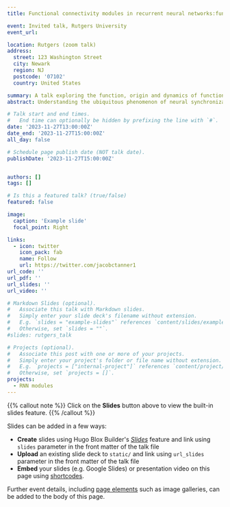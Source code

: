 ```yaml
---
title: Functional connectivity modules in recurrent neural networks:function, origin and dynamics

event: Invited talk, Rutgers University
event_url:

location: Rutgers (zoom talk)
address:
  street: 123 Washington Street
  city: Newark
  region: NJ
  postcode: '07102'
  country: United States

summary: A talk exploring the function, origin and dynamics of functional connectivity modules in recurrent neural networks
abstract: Understanding the ubiquitous phenomenon of neural synchronization across species and organizational levels is crucial for decoding brain function. Despite its prevalence, the specific functional role, origin, and dynamical implication of modular structures in correlation-based networks remains ambiguous. Using recurrent neural networks trained on systems neuroscience tasks, this study investigates these important characteristics of modularity in correlation networks. We demonstrate that modules are functionally coherent units that contribute to specialized information processing. We show that modules form spontaneously from asymmetries in the sign and weight of projections from the input layer to the recurrent layer. Moreover, we show that modules define connections with similar roles in governing system behavior and dynamics. Collectively, our findings clarify the function, formation, and operational significance of functional connectivity modules, offering insights into cortical function and laying the groundwork for further studies on brain function, development, and dynamics.

# Talk start and end times.
#   End time can optionally be hidden by prefixing the line with `#`.
date: '2023-11-27T13:00:00Z'
date_end: '2023-11-27T15:00:00Z'
all_day: false

# Schedule page publish date (NOT talk date).
publishDate: '2023-11-27T15:00:00Z'


authors: []
tags: []

# Is this a featured talk? (true/false)
featured: false

image:
  caption: 'Example slide'
  focal_point: Right

links:
  - icon: twitter
    icon_pack: fab
    name: Follow
    url: https://twitter.com/jacobctanner1
url_code: ''
url_pdf: ''
url_slides: ''
url_video: ''

# Markdown Slides (optional).
#   Associate this talk with Markdown slides.
#   Simply enter your slide deck's filename without extension.
#   E.g. `slides = "example-slides"` references `content/slides/example-slides.md`.
#   Otherwise, set `slides = ""`.
#slides: rutgers_talk

# Projects (optional).
#   Associate this post with one or more of your projects.
#   Simply enter your project's folder or file name without extension.
#   E.g. `projects = ["internal-project"]` references `content/project/deep-learning/index.md`.
#   Otherwise, set `projects = []`.
projects:
  - RNN modules
---
```


{{% callout note %}}
Click on the **Slides** button above to view the built-in slides feature.
{{% /callout %}}

Slides can be added in a few ways:

- **Create** slides using Hugo Blox Builder's [_Slides_](https://docs.hugoblox.com/reference/content-types/) feature and link using `slides` parameter in the front matter of the talk file
- **Upload** an existing slide deck to `static/` and link using `url_slides` parameter in the front matter of the talk file
- **Embed** your slides (e.g. Google Slides) or presentation video on this page using [shortcodes](https://docs.hugoblox.com/reference/markdown/).

Further event details, including [page elements](https://docs.hugoblox.com/reference/markdown/) such as image galleries, can be added to the body of this page.

